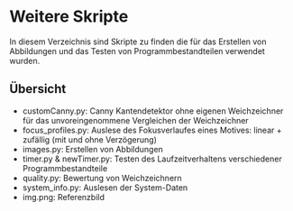# Weitere Skripte

In diesem Verzeichnis sind Skripte zu finden die für das Erstellen von Abbildungen und das Testen von Programmbestandteilen verwendet wurden.

## Übersicht

- customCanny.py: Canny Kantendetektor ohne eigenen Weichzeichner für das unvoreingenommene Vergleichen der Weichzeichner
- focus_profiles.py: Auslese des Fokusverlaufes eines Motives: linear + zufällig (mit und ohne Verzögerung)
- images.py: Erstellen von Abbildungen
- timer.py & newTimer.py: Testen des Laufzeitverhaltens verschiedener Programmbestandteile
- quality.py: Bewertung von Weichzeichnern
- system_info.py: Auslesen der System-Daten
- img.png: Referenzbild

